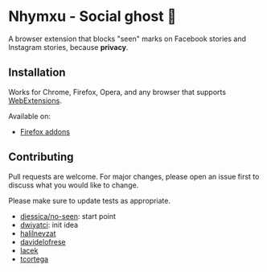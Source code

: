# Nhymxu - Social ghost 👀

A browser extension that blocks "seen" marks on Facebook stories and Instagram stories, because **privacy**.

## Installation

Works for Chrome, Firefox, Opera, and any browser that supports [WebExtensions](https://developer.mozilla.org/en-US/Add-ons/WebExtensions).

Available on:

- [Firefox addons](https://addons.mozilla.org/en-US/firefox/addon/nhymxu-social-ghost/)

## Contributing

Pull requests are welcome. For major changes, please open an issue first
to discuss what you would like to change.

Please make sure to update tests as appropriate.

- [diessica/no-seen](https://github.com/diessica/no-seen): start point
- [dwiyatci](https://github.com/diessica/no-seen/issues/7#issuecomment-1565168654): init idea
- [halilnevzat](https://github.com/halilnevzat)
- [davidelofrese](https://github.com/davidelofrese)
- [lacek](https://github.com/lacek)
- [tcortega](https://github.com/tcortega)
